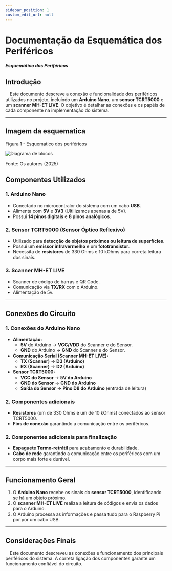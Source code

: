 ```yaml
---
sidebar_position: 1
custom_edit_url: null
---
```


# Documentação da Esquemática dos Periféricos

##### Esquemático dos Periféricos

## Introdução
&emsp;Este documento descreve a conexão e funcionalidade dos periféricos utilizados no projeto, incluindo um **Arduino Nano**, um **sensor TCRT5000** e um **scanner MH-ET LIVE**. O objetivo é detalhar as conexões e os papéis de cada componente na implementação do sistema.

---
## Imagem da esquematica

<p style={{textAlign: 'center'}}>Figura 1 - Esquematico dos periféricos</p>

<div style={{margin: 25}}>
    <div style={{textAlign: 'center'}}>
        <img src={require("../../../../media/fisico/esquematica.png").default} style={{width: 800}} alt="Diagrama de blocos" />
        <br />
    </div>
</div>

<p style={{textAlign: 'center'}}>Fonte: Os autores (2025)</p>

## Componentes Utilizados

### 1. **Arduino Nano**
- Conectado no microcontralor do sistema com um cabo **USB**.
- Alimenta com **5V** e **3V3** (Ultilizamos apenas a de 5V).
- Possui **14 pinos digitais** e **8 pinos analógicos**.

### 2. **Sensor TCRT5000 (Sensor Óptico Reflexivo)**
- Utilizado para **detecção de objetos próximos ou leitura de superfícies**.
- Possui um **emissor infravermelho** e um **fototransistor**.
- Necessita de **resistores** de 330 Ohms e 10 kOhms para correta leitura dos sinais.

### 3. **Scanner MH-ET LIVE**
- Scanner de código de barras e QR Code.
- Comunicação via **TX/RX** com o Arduino.
- Alimentação de 5v.

---

## Conexões do Circuito

### **1. Conexões do Arduino Nano**
- **Alimentação:**
  - **5V** do Arduino → **VCC/VDD** do Scanner e do Sensor.
  - **GND** do Arduino → **GND** do Scanner e do Sensor.
- **Comunicação Serial (Scanner MH-ET LIVE):**
  - **TX (Scanner)** → **D3 (Arduino)**
  - **RX (Scanner)** → **D2 (Arduino)**
- **Sensor TCRT5000:**
  - **VCC do Sensor** → **5V do Arduino**
  - **GND do Sensor** → **GND do Arduino**
  - **Saída do Sensor** → **Pino D8 do Arduino** (entrada de leitura)
  
### **2. Componentes adicionais**
- **Resistores** (um de 330 Ohms e um de 10 kOhms) conectados ao sensor TCRT5000.
- **Fios de conexão** garantindo a comunicação entre os periféricos.

### **2. Componentes adicionais para finalização**
- **Espaguete Termo-retrátil** para acabamento e durabilidade.
- **Cabo de rede** garantindo a comunicação entre os periféricos com um corpo mais forte e durável. 


---

## Funcionamento Geral
1. O **Arduino Nano** recebe os sinais do **sensor TCRT5000**, identificando se há um objeto próximo.
2. O **scanner MH-ET LIVE** realiza a leitura de códigos e envia os dados para o Arduino.
3. O Arduino processa as informações e passa tudo para o Raspberry Pi por por um cabo USB.

---

## Considerações Finais
&emsp;Este documento descreveu as conexões e funcionamento dos principais periféricos do sistema. A correta ligação dos componentes garante um funcionamento confiável do circuito.